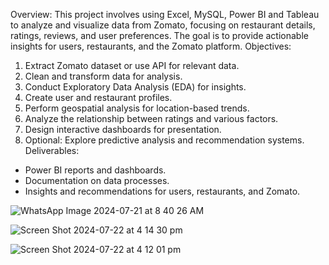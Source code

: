 Overview:
This project involves using Excel, MySQL, Power BI and Tableau to analyze and visualize data from Zomato, focusing on restaurant details, ratings, reviews, and user preferences. The goal is to provide actionable insights for users, restaurants, and the Zomato platform.
Objectives:
1. Extract Zomato dataset or use API for relevant data.
2. Clean and transform data for analysis.
3. Conduct Exploratory Data Analysis (EDA) for insights.
4. Create user and restaurant profiles.
5. Perform geospatial analysis for location-based trends.
6. Analyze the relationship between ratings and various factors.
7. Design interactive dashboards for presentation.
8. Optional: Explore predictive analysis and recommendation systems.
Deliverables:
* Power BI reports and dashboards.
* Documentation on data processes.
* Insights and recommendations for users, restaurants, and Zomato.
  


![WhatsApp Image 2024-07-21 at 8 40 26 AM](https://github.com/user-attachments/assets/e5242327-e451-4df5-b0b8-bbc4d53133ad)


![Screen Shot 2024-07-22 at 4 14 30 pm](https://github.com/user-attachments/assets/507aa5ce-fdac-460f-8c82-9de7d405ac0b)


![Screen Shot 2024-07-22 at 4 12 01 pm](https://github.com/user-attachments/assets/bd2a91a2-2c0c-4073-a77d-684e738487d6)


